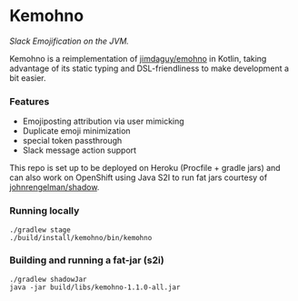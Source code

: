 Kemohno
=======
_Slack Emojification on the JVM._

Kemohno is a reimplementation of [jimdaguy/emohno](https://github.com/JimDaGuy/emojispell)
in Kotlin, taking advantage of its static typing and DSL-friendliness to make development 
a bit easier.

### Features

- Emojiposting attribution via user mimicking
- Duplicate emoji minimization
- special token passthrough
- Slack message action support

This repo is set up to be deployed on Heroku (Procfile + gradle jars) and can also work on OpenShift using Java S2I to
run fat jars courtesy of [johnrengelman/shadow](https://github.com/johnrengelman/shadow).

### Running locally

```shell
./gradlew stage
./build/install/kemohno/bin/kemohno
```

### Building and running a fat-jar (s2i)
```shell
./gradlew shadowJar
java -jar build/libs/kemohno-1.1.0-all.jar
```
